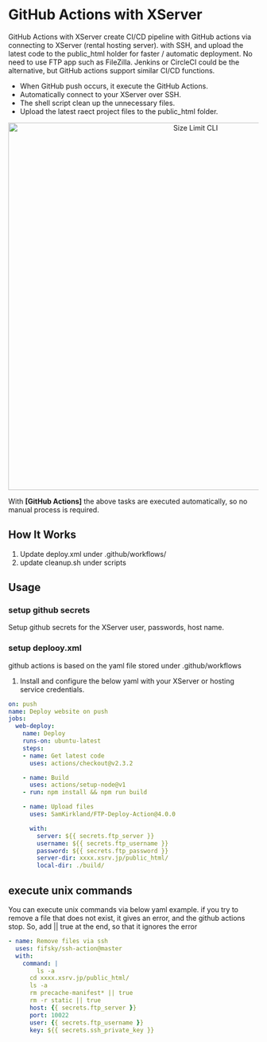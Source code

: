 # GitHub Actions with XServer

GitHub Actions with XServer create CI/CD pipeline with GitHub actions via
connecting to XServer (rental hosting server). with SSH, and upload the latest 
code to the public_html holder for faster / automatic deployment. No need to use 
FTP app such as FileZilla. Jenkins or CircleCI could be the alternative, but GitHub
actions support similar CI/CD functions.

* When GitHub push occurs, it execute the GitHub Actions.
* Automatically connect to your XServer over SSH.
* The shell script clean up the unnecessary files.
* Upload the latest raect project files to the public_html folder.

<p align="center">
  <img src="./img/example.png" alt="Size Limit CLI" width="738">
</p>

With **[GitHub Actions]** the above tasks are executed automatically, so no manual process
is required.



## How It Works

1. Update deploy.xml under .github/workflows/
2. update cleanup.sh under scripts

## Usage

### setup github secrets

Setup github secrets for the XServer user, passwords, host name.

### setup deplooy.xml

github actions is based on the yaml file stored under .github/workflows

1. Install and configure the below yaml with your XServer or hosting service credentials.


```yaml
on: push
name: Deploy website on push
jobs:
  web-deploy:
    name: Deploy
    runs-on: ubuntu-latest
    steps:
    - name: Get latest code
      uses: actions/checkout@v2.3.2

    - name: Build
      uses: actions/setup-node@v1
    - run: npm install && npm run build

    - name: Upload files
      uses: SamKirkland/FTP-Deploy-Action@4.0.0

      with: 
        server: ${{ secrets.ftp_server }}
        username: ${{ secrets.ftp_username }}
        password: ${{ secrets.ftp_password }}
        server-dir: xxxx.xsrv.jp/public_html/
        local-dir: ./build/
```


## execute unix commands

You can execute unix commands via below yaml example. if you try to remove a file that does not exist, it gives an error, and the github actions stop. So, add || true at the end, so that it ignores the error

```yaml
- name: Remove files via ssh
  uses: fifsky/ssh-action@master
  with:
    command: |
    	ls -a
      cd xxxx.xsrv.jp/public_html/
      ls -a
      rm precache-manifest* || true
      rm -r static || true
      host: {{ secrets.ftp_server }}
      port: 10022
      user: {{ secrets.ftp_username }}
      key: ${{ secrets.ssh_private_key }}
```

